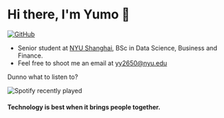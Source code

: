 # Hi there, I'm Yumo 👋

[![GitHub](https://img.shields.io/badge/dynamic/json?logo=github&label=GitHub&labelColor=495867&color=495867&query=%24.data.totalSubs&url=https%3A%2F%2Fapi.spencerwoo.com%2Fsubstats%2F%3Fsource%3Dgithub%26queryKey%3Dhayschan&style=flat-square)](https://github.com/YYM-yym)

- Senior student at [NYU Shanghai](https://shanghai.nyu.edu/), BSc in Data Science, Business and Finance.
- Feel free to shoot me an email at yy2650@nyu.edu


Dunno what to listen to?

![Spotify recently played](https://spotify-recently-played-readme.vercel.app/api?user=3165iizqgn5iio5ydaw3pybk4ehm)



#### Technology is best when it brings people together. 
<!--
**YYM-yym/YYM-yym** is a ✨ _special_ ✨ repository because its `README.md` (this file) appears on your GitHub profile.

Here are some ideas to get you started:

- 🔭 I’m currently working on ...
- 🌱 I’m currently learning ...
- 👯 I’m looking to collaborate on ...
- 🤔 I’m looking for help with ...
- 💬 Ask me about ...
- 📫 How to reach me: ...
- 😄 Pronouns: ...
- ⚡ Fun fact: ...
-->

